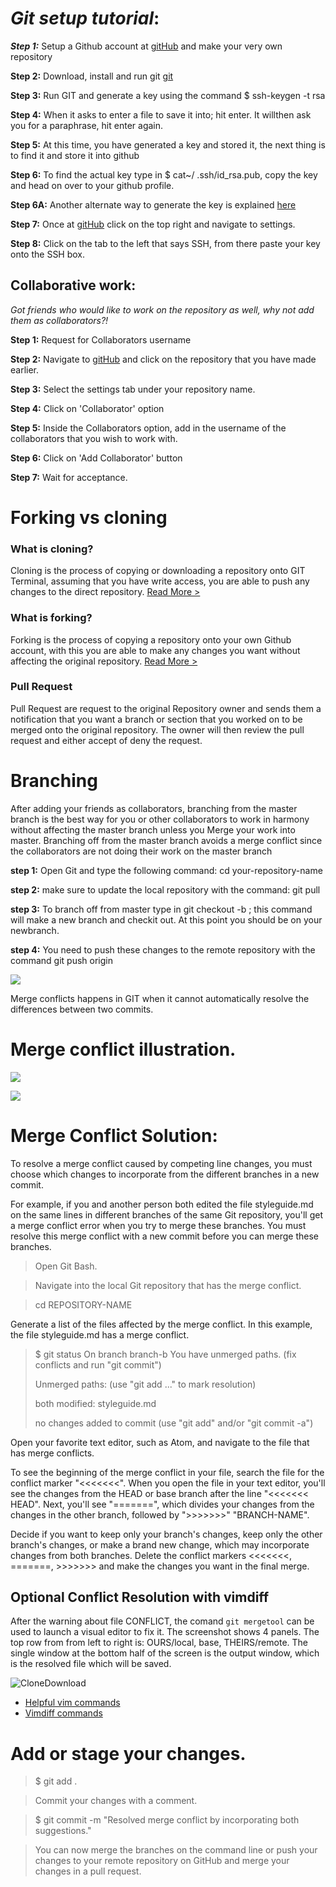 
# **_Git setup tutorial_**:


 ***Step 1:*** Setup a Github account at [gitHub](https://github.com) and make your very own repository
 
 
 **Step 2:** Download, install and run git [git](https://git-scm.com/downloads) 
 
 
 **Step 3:** Run GIT and generate a key using the command $ ssh-keygen -t rsa
 
 
 **Step 4:** When it asks to enter a file to save it into; hit enter. It willthen ask you for a paraphrase, hit enter again.
 
 
 **Step 5:** At this time, you have generated a key and stored it, the next thing is to find it and store it into github
 
 
 **Step 6:** To find the actual key type in $ cat~/ .ssh/id_rsa.pub, copy the key and head on over to your github profile.
 
 
 **Step 6A:** Another alternate way to generate the key is explained [here](https://help.github.com/en/github/authenticating-to-github/generating-a-new-ssh-key-and-adding-it-to-the-ssh-agent#adding-your-ssh-key-to-the-ssh-agent)
 
 
 **Step 7:** Once at [gitHub](https://github.com) click on the top right and navigate to settings.
 
 
 **Step 8:** Click on the tab to the left that says SSH, from there paste your key onto the SSH box.


## Collaborative work:


_Got friends who would like to work on the repository as well, why not add them as collaborators?!_



**Step 1:** Request for Collaborators username


**Step 2:** Navigate to [gitHub](https://github.com) and click on the repository that you have made earlier.


**Step 3:** Select the settings tab under your repository name. 


**Step 4:** Click on 'Collaborator' option


**Step 5:** Inside the Collaborators option, add in the username of the collaborators that you wish to work with.


**Step 6:** Click on 'Add Collaborator' button


**Step 7:** Wait for acceptance.


# Forking vs cloning


### What is cloning? 


Cloning is the process of copying or downloading a repository onto GIT Terminal, assuming that you have write access, you are able to push any changes to the direct repository. 
[Read More >](/Forking-Vs-Cloning/cloning.md)

### What is forking? 


Forking is the process of copying a repository onto your own Github account, with this you are able to make any changes you want without affecting the original repository.
[Read More >](/Forking-Vs-Cloning/forking.md)




### Pull Request

Pull Request are request to the original Repository owner and sends them a notification that you want a branch or section that you worked on to be merged onto the original repository. The owner will then review the pull request and either accept of deny the request.



# Branching

After adding your friends as collaborators, branching from the master branch is the best way for you or other collaborators to work in harmony without affecting the master branch unless you Merge your work into master. Branching off from the master branch avoids a merge conflict since the collaborators are not doing their work on the master branch  


**step 1:** Open Git and type the following command: cd your-repository-name


**step 2:** make sure to update the local repository with the command: git pull


**step 3:** To branch off from master type in git checkout -b <branch-name-goes-here>; this command will make a new branch and checkit out. At this point you should be on your newbranch.


**step 4:** You need to push these changes to the remote repository with the command git push origin <new-branch-name>


![](https://github.com/jfrelish/miniproject/blob/school/Pictures/Screenshot%20(17).png)

Merge conflicts happens in GIT when it cannot automatically resolve the differences between two commits.

# Merge conflict illustration.


![](https://github.com/jfrelish/miniproject/blob/school/Pictures/merge%20conflict%201.png)


![](https://github.com/jfrelish/miniproject/blob/school/Pictures/merge%20conflict%202.png)






# Merge Conflict Solution:



To resolve a merge conflict caused by competing line changes, you must choose which changes to incorporate from the different branches in a new commit.


For example, if you and another person both edited the file styleguide.md on the same lines in different branches of the same Git repository, you'll get a merge conflict error when you try to merge these branches. You must resolve this merge conflict with a new commit before you can merge these branches.


> Open Git Bash.


> Navigate into the local Git repository that has the merge conflict.


> cd REPOSITORY-NAME


Generate a list of the files affected by the merge conflict. In this example, the file styleguide.md has a merge conflict.
> $ git status
>  On branch branch-b
>  You have unmerged paths.
>    (fix conflicts and run "git commit")
> 
>  Unmerged paths:
>    (use "git add ..." to mark resolution)
> 
>  both modified:      styleguide.md
> 
> no changes added to commit (use "git add" and/or "git commit -a")


Open your favorite text editor, such as Atom, and navigate to the file that has merge conflicts.


To see the beginning of the merge conflict in your file, search the file for the conflict marker "<<<<<<<". When you open the file in your text editor, you'll see the changes from the HEAD or base branch after the line "<<<<<<< HEAD". Next, you'll see "=======", which divides your changes from the changes in the other branch, followed by ">>>>>>>" "BRANCH-NAME". 


Decide if you want to keep only your branch's changes, keep only the other branch's changes, or make a brand new change, which may incorporate changes from both branches. Delete the conflict markers <<<<<<<, =======, >>>>>>> and make the changes you want in the final merge. 


## Optional Conflict Resolution with vimdiff
After the warning about file CONFLICT, the comand `git mergetool` can be used to launch a visual editor to fix it. The screenshot shows 4 panels. The top row from from left to right is: OURS/local, base, THEIRS/remote. The single window at the bottom half of the screen is the output window, which is the resolved file which will be saved. 

![CloneDownload](/Images/Resolving_a_merge_conflict.PNG)

* [Helpful vim commands](https://vim.fandom.com/wiki/Copy,_cut_and_paste)
* [Vimdiff commands](https://gist.github.com/mattratleph/4026987)


# Add or stage your changes.


> $ git add .


> Commit your changes with a comment.


> $ git commit -m "Resolved merge conflict by incorporating both suggestions."


> You can now merge the branches on the command line or push your changes to your remote repository on GitHub and merge your changes in a pull request.
